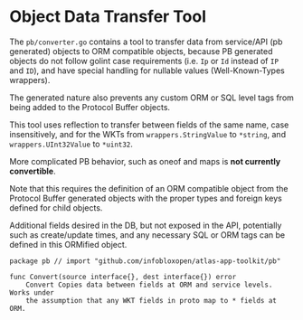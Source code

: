 # Object Data Transfer Tool

The `pb/converter.go` contains a tool to transfer data from service/API (pb generated)
objects to ORM compatible objects, because PB generated objects do not follow
golint case requirements (i.e. `Ip` or `Id` instead of `IP` and `ID`), and have special
handling for nullable values (Well-Known-Types wrappers).

The generated nature also prevents any custom ORM or SQL level tags from being added to the
Protocol Buffer objects.

This tool uses reflection to transfer between fields of the same name,
case insensitively, and for the WKTs from `wrappers.StringValue` to `*string`, and
`wrappers.UInt32Value` to `*uint32`.

More complicated PB behavior, such as oneof and maps is **not currently convertible**.

Note that this requires the definition of an ORM compatible object from
the Protocol Buffer generated objects with the proper types and foreign keys defined
for child objects.

Additional fields desired in the DB, but not exposed in the API,
potentially such as create/update times, and any necessary SQL or ORM tags
can be defined in this ORMified object.

```
package pb // import "github.com/infobloxopen/atlas-app-toolkit/pb"

func Convert(source interface{}, dest interface{}) error
    Convert Copies data between fields at ORM and service levels. Works under
    the assumption that any WKT fields in proto map to * fields at ORM.
```
